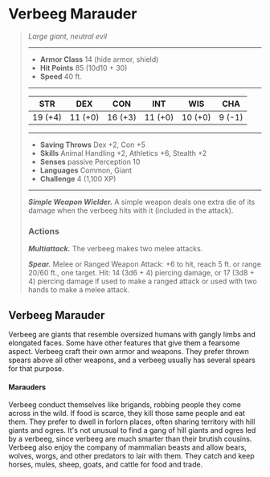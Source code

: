 # Verbeeg Marauder
>*Large giant, neutral evil*
>___
>- **Armor Class** 14 (hide armor, shield)
>- **Hit Points** 85 (10d10 + 30)
>- **Speed** 40 ft.
>___
>|STR|DEX|CON|INT|WIS|CHA|
>|:---:|:---:|:---:|:---:|:---:|:---:|
>|19 (+4)|11 (+0)|16 (+3)|11 (+0)|10 (+0)|9 (-1)|
>___
>- **Saving Throws** Dex +2, Con +5
>- **Skills** Animal Handling +2, Athletics +6, Stealth +2
>- **Senses** passive Perception 10
>- **Languages** Common, Giant
>- **Challenge** 4 (1,100 XP)
>___
>***Simple Weapon Wielder.*** A simple weapon deals one extra die of its damage when the verbeeg hits with it (included in the attack).  
>
>### Actions
>***Multiattack.*** The verbeeg makes two melee attacks.  
>
>***Spear.*** Melee  or Ranged Weapon Attack: +6 to hit, reach 5 ft. or range 20/60 ft., one target. Hit: 14 (3d6 + 4) piercing damage, or 17 (3d8 + 4) piercing damage if used to make a ranged attack or used with two hands to make a melee attack.
## Verbeeg Marauder
Verbeeg are giants that resemble oversized humans with gangly limbs and elongated faces. Some have other features that give them a fearsome aspect.
Verbeeg craft their own armor and weapons. They prefer thrown spears above all other weapons, and a verbeeg usually has several spears for that purpose.
#### Marauders
Verbeeg conduct themselves like brigands, robbing people they come across in the wild. If food is scarce, they kill those same people and eat them. They prefer to dwell in forlorn places, often sharing territory with hill giants and ogres. It's not unusual to find a gang of hill giants and ogres led by a verbeeg, since verbeeg are much smarter than their brutish cousins. Verbeeg also enjoy the company of mammalian beasts and allow bears, wolves, worgs, and other predators to lair with them. They catch and keep horses, mules, sheep, goats, and cattle for food and trade.